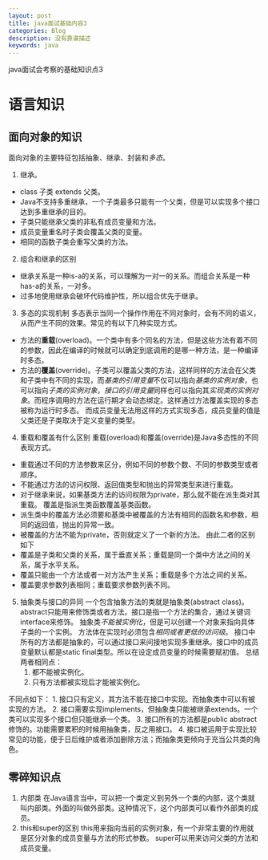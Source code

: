 ```yaml
---
layout: post
title: java面试基础内容3
categories: Blog
description: 没有靠谱描述
keywords: java
---
```

java面试会考察的基础知识点3

# 语言知识
## 面向对象的知识
面向对象的主要特征包括抽象、继承、封装和*多态*。
1. 继承。
* class 子类 extends 父类。
* Java不支持多重继承，一个子类最多只能有一个父类，但是可以实现多个接口达到多重继承的目的。
* 子类只能继承父类的非私有成员变量和方法。
* 成员变量重名时子类会覆盖父类的变量。
* 相同的函数子类会重写父类的方法。
2. 组合和继承的区别
* 继承关系是一种is-a的关系，可以理解为一对一的关系。而组合关系是一种has-a的关系，一对多。
* 过多地使用继承会破坏代码维护性，所以组合优先于继承。
3. 多态的实现机制
多态表示当同一个操作作用在不同对象时，会有不同的语义，从而产生不同的效果。常见的有以下几种实现方式。
* 方法的**重载**(overload)。一个类中有多个同名的方法，但是这些方法有着不同的参数，因此在编译的时候就可以确定到底调用的是哪一种方法，是一种编译时多态。
* 方法的**覆盖**(override)。子类可以覆盖父类的方法，这样同样的方法会在父类和子类中有不同的实现，而*基类的引用变量*不仅可以指向*基类的实例对象*，也可以指向*子类的实例对象*，*接口的引用变量*同样也可以指向其*实现类的实例对象*。而程序调用的方法在运行期才会动态绑定。这样通过方法覆盖实现的多态被称为运行时多态。
而成员变量无法用这样的方式实现多态，成员变量的值是父类还是子类取决于定义变量的类型。
4. 重载和覆盖有什么区别
重载(overload)和覆盖(override)是Java多态性的不同表现方式。
* 重载通过不同的方法参数来区分，例如不同的参数个数、不同的参数类型或者顺序。
* 不能通过方法的访问权限、返回值类型和抛出的异常类型来进行重载。
* 对于继承来说，如果基类方法的访问权限为private，那么就不能在派生类对其重载。
覆盖是指派生类函数覆盖基类函数。
* 派生类中的覆盖方法必须要和基类中被覆盖的方法有相同的函数名和参数，相同的返回值，抛出的异常一致。
* 被覆盖的方法不能为private，否则就定义了一个新的方法。
由此二者的区别如下
* 覆盖是子类和父类的关系，属于垂直关系；重载是同一个类中方法之间的关系，属于水平关系。
* 覆盖只能由一个方法或者一对方法产生关系；重载是多个方法之间的关系。
* 覆盖要求参数列表相同；重载要求参数列表不同。
5. 抽象类与接口的异同
一个包含抽象方法的类就是抽象类(abstract class)。abstract只能用来修饰类或者方法。接口是指一个方法的集合，通过关键词interface来修饰。
抽象类*不能被实例化*，但是可以创建一个对象来指向具体子类的一个实例。
方法体在实现时必须包含*相同或者更低的访问级*。
接口中所有的方法都是抽象的，可以通过接口来间接地实现多重继承。接口中的成员变量默认都是static final类型。所以在设定成员变量的时候需要赋初值。
总结两者相同点：
	1. 都不能被实例化。
	2. 只有方法都被实现后才能被实例化。

不同点如下：
	1. 接口只有定义，其方法不能在接口中实现。而抽象类中可以有被实现的方法。
	2. 接口需要实现implements，但抽象类只能被继承extends。一个类可以实现多个接口但只能继承一个类。
	3. 接口所有的方法都是public abstract 修饰的。功能需要累积的时候用抽象类，反之用接口。
	4. 接口被运用于实现比较常见的功能，便于日后维护或者添加删除方法；而抽象类更倾向于充当公共类的角色。

## 零碎知识点

1. 内部类
在Java语言当中，可以把一个类定义到另外一个类的内部，这个类就叫内部类。外面的叫做外部类。这种情况下，这个内部类可以看作外部类的成员。
2. this和super的区别
this用来指向当前的实例对象，有一个非常主要的作用就是区分对象的成员变量与方法的形式参数。
super可以用来访问父类的方法和成员变量。